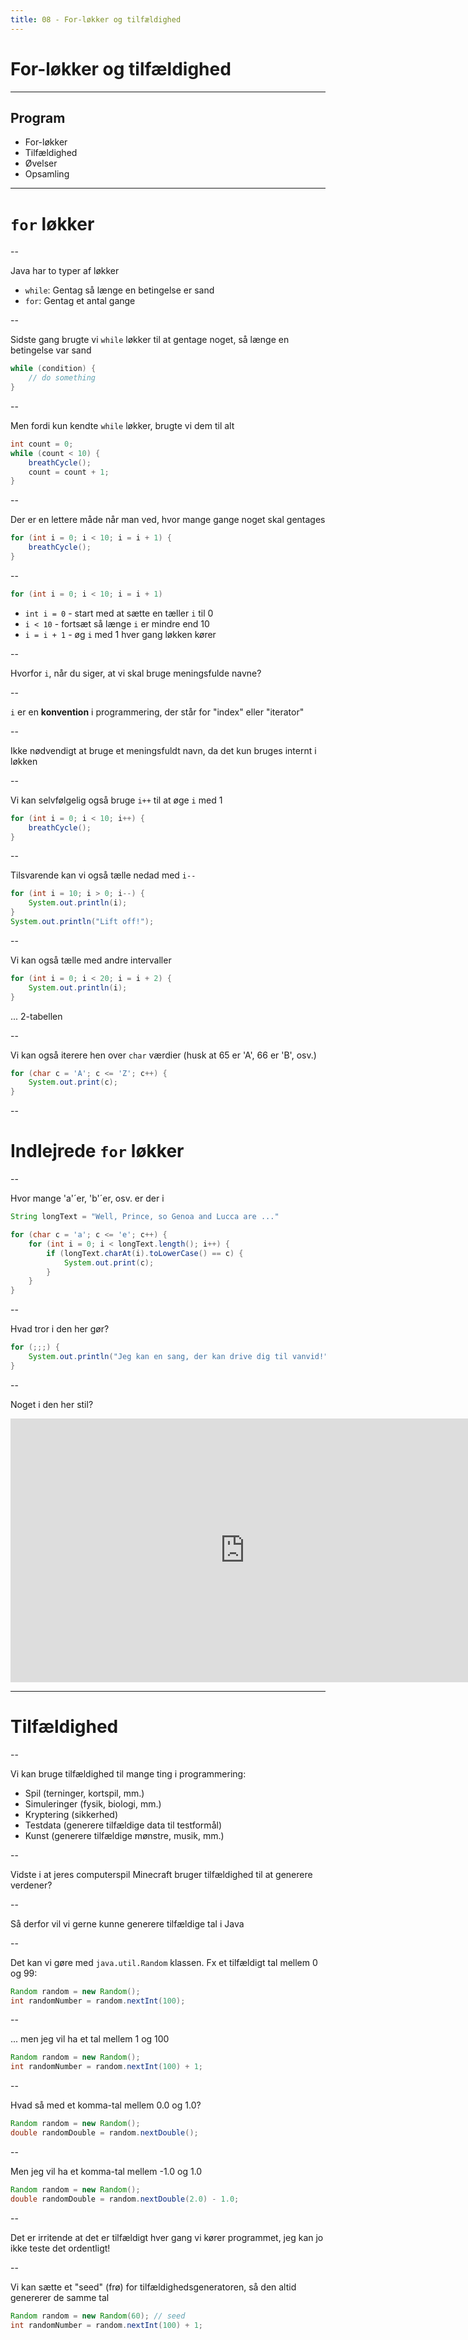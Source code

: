 ```yaml
---
title: 08 - For-løkker og tilfældighed
---
```

<!-- .slide: class="cover-3" -->

# For-løkker og tilfældighed

---
<!-- .slide: class="k-sunlit-energy" -->
## Program
- For-løkker
- Tilfældighed
- Øvelser
- Opsamling

---
<!-- .slide: class="cover-15" -->

# `for` løkker

--

Java har to typer af løkker

- `while`: Gentag så længe en betingelse er sand
- `for`: Gentag et antal gange

--

Sidste gang brugte vi `while` løkker til at gentage noget, så længe en betingelse var sand

```java
while (condition) {
    // do something
}
```

--

Men fordi kun kendte `while` løkker, brugte vi dem til alt

```java
int count = 0;
while (count < 10) {
    breathCycle();
    count = count + 1;
}
```

--

Der er en lettere måde når man ved, hvor mange gange noget skal gentages

```java
for (int i = 0; i < 10; i = i + 1) {
    breathCycle();
}
```

--

```java
for (int i = 0; i < 10; i = i + 1)
```

- `int i = 0` - start med at sætte en tæller `i` til 0
- `i < 10` - fortsæt så længe `i` er mindre end 10
- `i = i + 1` - øg `i` med 1 hver gang løkken kører

--

Hvorfor `i`, når du siger, at vi skal bruge meningsfulde navne?

--

 
`i` er en **konvention** i programmering, der står for "index" eller "iterator"

--

Ikke nødvendigt at bruge et meningsfuldt navn, da det kun bruges internt i løkken

--

Vi kan selvfølgelig også bruge `i++` til at øge `i` med 1

```java
for (int i = 0; i < 10; i++) {
    breathCycle();
}
```

--

Tilsvarende kan vi også tælle nedad med `i--`

```java
for (int i = 10; i > 0; i--) {
    System.out.println(i);
}
System.out.println("Lift off!");
```

--

Vi kan også tælle med andre intervaller

```java
for (int i = 0; i < 20; i = i + 2) {
    System.out.println(i);
}
```

... 2-tabellen

--

Vi kan også iterere hen over `char` værdier
(husk at 65 er 'A', 66 er 'B', osv.)

```java
for (char c = 'A'; c <= 'Z'; c++) {
    System.out.print(c);
}
```

--

# Indlejrede `for` løkker

--

Hvor mange 'a'´er, 'b'´er, osv. er der i 

```java
String longText = "Well, Prince, so Genoa and Lucca are ..."

for (char c = 'a'; c <= 'e'; c++) {
    for (int i = 0; i < longText.length(); i++) {
        if (longText.charAt(i).toLowerCase() == c) {
            System.out.print(c);
        }
    }
}
```

--

Hvad tror i den her gør?

```java
for (;;;) {
    System.out.println("Jeg kan en sang, der kan drive dig til vanvid!");
}
```

--

Noget i den her stil?

<iframe width="750" height="422" src="https://www.youtube.com/watch?v=x_xFS-05XUc" title="Jeg kan en sang der kan drive dig til vanvid" frameborder="0" allow="accelerometer; autoplay; clipboard-write; encrypted-media; gyroscope; picture-in-picture; web-share" referrerpolicy="strict-origin-when-cross-origin" allowfullscreen></iframe>

---
<!-- .slide: class="cover-3" -->

# Tilfældighed

--

Vi kan bruge tilfældighed til mange ting i programmering:
- Spil (terninger, kortspil, mm.)
- Simuleringer (fysik, biologi, mm.)
- Kryptering (sikkerhed)
- Testdata (generere tilfældige data til testformål)
- Kunst (generere tilfældige mønstre, musik, mm.)

--

Vidste i at jeres computerspil Minecraft bruger tilfældighed til at generere verdener?

--

Så derfor vil vi gerne kunne generere tilfældige tal i Java

-- 

Det kan vi gøre med `java.util.Random` klassen. Fx et tilfældigt tal mellem 0 og 99:

```java
Random random = new Random();
int randomNumber = random.nextInt(100);
```

--

... men jeg vil ha et tal mellem 1 og 100

```java
Random random = new Random();
int randomNumber = random.nextInt(100) + 1;
```

--

Hvad så med et komma-tal mellem 0.0 og 1.0?

```java
Random random = new Random();
double randomDouble = random.nextDouble();
```

--

Men jeg vil ha et komma-tal mellem -1.0 og 1.0

```java
Random random = new Random();
double randomDouble = random.nextDouble(2.0) - 1.0;
```

--

Det er irritende at det er tilfældigt hver gang vi kører programmet, jeg kan jo ikke teste det ordentligt!

--

Vi kan sætte et "seed" (frø) for tilfældighedsgeneratoren, så den altid genererer de samme tal

```java
Random random = new Random(60); // seed
int randomNumber = random.nextInt(100) + 1;
```